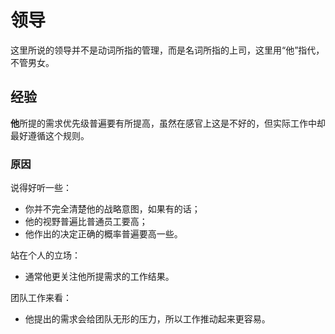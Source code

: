 # 领导

这里所说的领导并不是动词所指的管理，而是名词所指的上司，这里用“他”指代，不管男女。

## 经验

**他**所提的需求优先级普遍要有所提高，虽然在感官上这是不好的，但实际工作中却最好遵循这个规则。

### 原因

说得好听一些：

* 你并不完全清楚他的战略意图，如果有的话；
* 他的视野普遍比普通员工要高；
* 他作出的决定正确的概率普遍要高一些。

站在个人的立场：

* 通常他更关注他所提需求的工作结果。

团队工作来看：

* 他提出的需求会给团队无形的压力，所以工作推动起来更容易。



